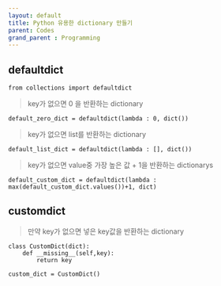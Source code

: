 ```yaml
---
layout: default
title: Python 유용한 dictionary 만들기
parent: Codes
grand_parent : Programming
---
```


## defaultdict

```
from collections import defaultdict
```

> key가 없으면 0 을 반환하는 dictionary

```
default_zero_dict = defaultdict(lambda : 0, dict())
```

> key가 없으면 list를 반환하는 dictionary

```
default_list_dict = defaultdict(lambda : [], dict())
```

> key가 없으면 value중 가장 높은 값 + 1을 반환하는 dictionarys

```
default_custom_dict = defaultdict(lambda : max(default_custom_dict.values())+1, dict)
```

## customdict

> 만약 key가 없으면 넣은 key값을 반환하는 dictionary

```
class CustomDict(dict):
    def __missing__(self,key):
        return key

custom_dict = CustomDict()
```